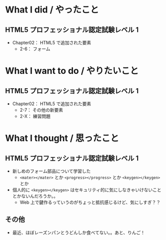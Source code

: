# What I did / やったこと
## HTML5 プロフェッショナル認定試験レベル 1
- Chapter02： HTML5 で追加された要素
    - 2-6： フォーム

# What I want to do / やりたいこと
## HTML5 プロフェッショナル認定試験レベル 1
- Chapter02： HTML5 で追加された要素
    - 2-7： その他の新要素
    - 2-X： 練習問題

# What I thought / 思ったこと
## HTML5 プロフェッショナル認定試験レベル 1
- 新しめのフォーム部品について学習した
    - `<mater></mater>` とか `<progress></progress>` とか `<keygen></keygen>` とか
- 個人的に `<keygen></keygen>` はセキュリティ的に気にしなきゃいけないこととかないんだろうか。。
    - Web 上で鍵作るっていうのがちょっと抵抗感じるけど、気にしすぎ？？

## その他
- 最近、ほぼレーズンパンとうどんしか食べてない。。あと、りんご！
